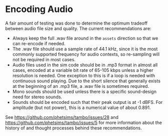 Encoding Audio
==============

A fair amount of testing was done to determine the optimum tradeoff between audio file size and quality. The
current recommendations are:

+ Always keep the full .wav file around in the `assets` direction so that we can re-encode if needed.
+ The .wav file should use a sample rate of 44.1 kHz, since it is the most commonly supported frequency for audio
  contexts, so re-sampling will not be required in most cases.
+ Audio files used in the sim code should be in .mp3 format in almost all cases, encoded at a variable bit rate of
  65-105 kbps unless a higher resolution is needed. One exception to this is if a loop is needed with continuous sound
  playing. Due to the short silence that generally exists at the beginning of an .mp3 file, a .wav file is sometimes
  required.
+ Mono sounds should be used unless there is a specific sound-design need for stereo sounds.
+ Sounds should be encoded such that their peak output is at -1 dBFS. For amplitude (but not power), this is a
  numerical value of about 0.891.

See https://github.com/phetsims/tambo/issues/28 and https://github.com/phetsims/tambo/issues/5 for more information
about the history of and thought processes behind these recommendations.
 
